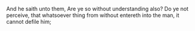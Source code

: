 And he saith unto them, Are ye so without understanding also? Do ye not perceive, that whatsoever thing from without entereth into the man, it cannot defile him;
